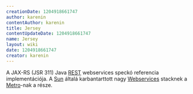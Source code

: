 ```yaml
---
creationDate: 1204918661747 
author: karenin 
contentAuthor: karenin 
title: Jersey 
contentUpdateDate: 1204918661747 
name: Jersey 
layout: wiki 
date: 1204918661747 
creator: karenin 
---
```

A JAX-RS (JSR 311) Java [REST](REST.html) webservices speckó referencia implementációja. A [Sun](Sun.html) általá karbantarttott nagy [Webservices](WebServices.html) stacknek a [Metro](metro.html)-nak a része.
